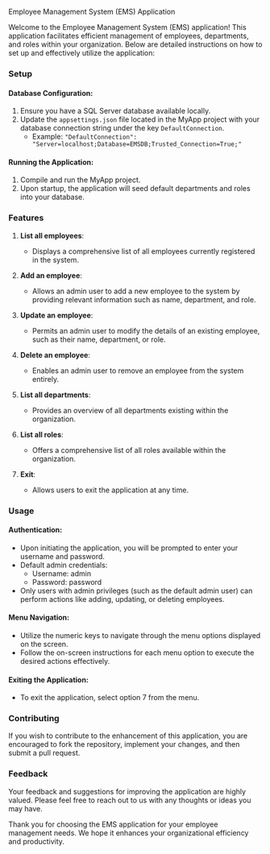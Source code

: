 Employee Management System (EMS) Application

Welcome to the Employee Management System (EMS) application! This application facilitates efficient management of employees, departments, and roles within your organization. Below are detailed instructions on how to set up and effectively utilize the application:

### Setup

#### Database Configuration:

1. Ensure you have a SQL Server database available locally.
2. Update the `appsettings.json` file located in the MyApp project with your database connection string under the key `DefaultConnection`. 
    - Example: `"DefaultConnection": "Server=localhost;Database=EMSDB;Trusted_Connection=True;"`

#### Running the Application:

1. Compile and run the MyApp project.
2. Upon startup, the application will seed default departments and roles into your database.

### Features

1. **List all employees**:
    - Displays a comprehensive list of all employees currently registered in the system.

2. **Add an employee**:
    - Allows an admin user to add a new employee to the system by providing relevant information such as name, department, and role.

3. **Update an employee**:
    - Permits an admin user to modify the details of an existing employee, such as their name, department, or role.

4. **Delete an employee**:
    - Enables an admin user to remove an employee from the system entirely.

5. **List all departments**:
    - Provides an overview of all departments existing within the organization.

6. **List all roles**:
    - Offers a comprehensive list of all roles available within the organization.

7. **Exit**:
    - Allows users to exit the application at any time.

### Usage

#### Authentication:

- Upon initiating the application, you will be prompted to enter your username and password.
- Default admin credentials: 
    - Username: admin
    - Password: password
- Only users with admin privileges (such as the default admin user) can perform actions like adding, updating, or deleting employees.

#### Menu Navigation:

- Utilize the numeric keys to navigate through the menu options displayed on the screen.
- Follow the on-screen instructions for each menu option to execute the desired actions effectively.

#### Exiting the Application:

- To exit the application, select option 7 from the menu.

### Contributing

If you wish to contribute to the enhancement of this application, you are encouraged to fork the repository, implement your changes, and then submit a pull request.

### Feedback

Your feedback and suggestions for improving the application are highly valued. Please feel free to reach out to us with any thoughts or ideas you may have.

Thank you for choosing the EMS application for your employee management needs. We hope it enhances your organizational efficiency and productivity.
